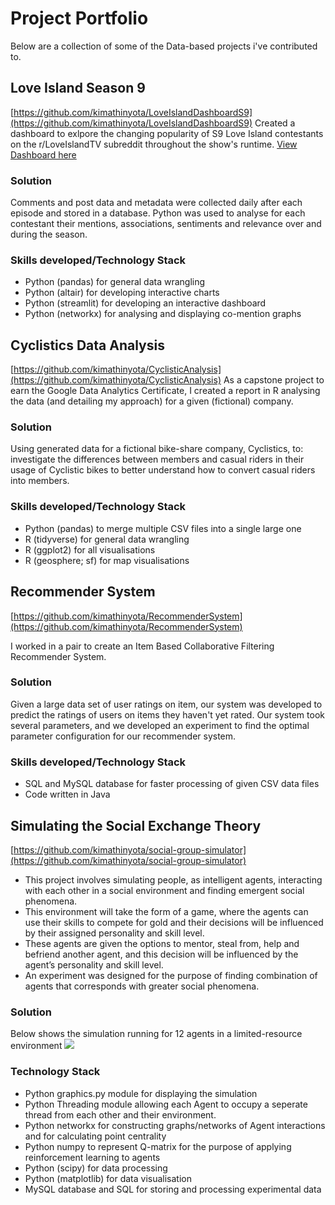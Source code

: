 # Project Portfolio
Below are a collection of some of the Data-based projects i've contributed to.


## Love Island Season 9
[https://github.com/kimathinyota/LoveIslandDashboardS9](https://github.com/kimathinyota/LoveIslandDashboardS9)
Created a dashboard to exlpore the changing popularity of S9 Love Island contestants on the r/LoveIslandTV subreddit throughout the show's runtime. [View Dashboard here](https://kimathinyota-loveislanddashboards9-love-island-dashboard-s5d1yf.streamlit.app/)

### Solution
Comments and post data and metadata were collected daily after each episode and stored in a database. Python was used to analyse for each contestant their mentions, associations, sentiments and relevance over and during the season. 

### Skills developed/Technology Stack
* Python (pandas) for general data wrangling
* Python (altair) for developing interactive charts
* Python (streamlit) for developing an interactive dashboard
* Python (networkx) for analysing and displaying co-mention graphs   


## Cyclistics Data Analysis
[https://github.com/kimathinyota/CyclisticAnalysis](https://github.com/kimathinyota/CyclisticAnalysis) 
As a capstone project to earn the Google Data Analytics Certificate, I created a report in R analysing the data (and detailing my approach) for a given (fictional) company.

### Solution
Using generated data for a fictional bike-share company, Cyclistics, to: investigate the differences between members and casual riders in their usage of Cyclistic bikes to better understand how to convert casual riders into members.

### Skills developed/Technology Stack
* Python (pandas) to merge multiple CSV files into a single large one
* R (tidyverse) for general data wrangling
* R (ggplot2) for all visualisations
* R (geosphere; sf) for map visualisations


## Recommender System
[https://github.com/kimathinyota/RecommenderSystem](https://github.com/kimathinyota/RecommenderSystem)

I worked in a pair to create an Item Based Collaborative Filtering Recommender System.

### Solution
Given a large data set of user ratings on item, our system was developed to predict the ratings of users on items they haven't yet rated.
Our system took several parameters, and we developed an experiment to find the optimal parameter configuration for our recommender system.


### Skills developed/Technology Stack
* SQL and MySQL database for faster processing of given CSV data files
* Code written in Java


## Simulating the Social Exchange Theory
[https://github.com/kimathinyota/social-group-simulator](https://github.com/kimathinyota/social-group-simulator) 

* This project involves simulating people, as intelligent agents, interacting
with each other in a social environment and finding emergent social phenomena. 
* This
environment will take the form of a game, where the agents can use their skills to compete
for gold and their decisions will be influenced by their assigned personality and skill level.
* These agents are given the options to mentor, steal from, help and befriend another agent, and this decision will be influenced by the agent’s personality and skill level.
* An experiment was designed for the purpose of finding combination of agents that corresponds with greater social phenomena.

### Solution
Below shows the simulation running for 12 agents in a limited-resource environment
![](Images/Simulation.gif)

### Technology Stack
* Python graphics.py module for displaying the simulation
* Python Threading module allowing each Agent to occupy a seperate thread from each other and their environment.
* Python networkx for constructing graphs/networks of Agent interactions and for calculating point centrality
* Python numpy to represent Q-matrix for the purpose of applying reinforcement learning to agents
* Python (scipy) for data processing
* Python (matplotlib) for data visualisation
* MySQL database and SQL for storing and processing experimental data


